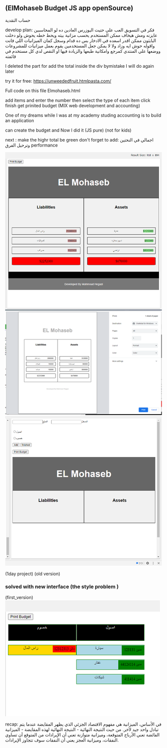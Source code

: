 ## (ElMohaseb Budget JS app openSource)
حساب النقدية

develop plan:
فكر في التسويق العب علي حتيت اليوزرس العادين ده لو المحاسبين عايزنه ومش هيخاف
ممكن المستخدم يحسب مزانية بيته ويحط خطه يحوش ولو دخلت البايثون ممكن اقدر
اسعده في الادخار بس ده قدام 
وسجل كمان الميزانيات اللي فاتت واقوله حوش ايه وزاد ولا لا 
يمكن جعل المستخدمين يقوم بعمل ميزانيات للمشروعات ووضعها علي المنتدي كمرجع
وامكانية طبعها والزيادة فيها او النقص
لدي كل مستخدم في قائمته


I deleted the part for add the total inside the div bymistake I will do again later 

try it for free: https://unweededfruit.htmlpasta.com/

Full code on this file Elmohaseb.html 

add items and enter the number then select the type of each item click finish get prinited budget
    (MIX web development and accounting)

One of my dreams while I was at my academy studing accounting is to build an application

can create the budget  and Now I did it (JS pure) (not for kids)





next :
make the highr total be green
don't forget to add: اجمالي في النحتين وترحيل الفرق
performance 

	
	

	
	


<img src="Elmohaseb1.PNG">
<img src="mohseb2.PNG">
<img src="el_mohaseb0.PNG">

(1day project) (old version)
### solved with new interface (the style problem )
(first_version)
<img src="myappp.PNG">








recap:
في الأساس، الميزانية هي مفهوم الاقتصاد الجزئي الذي يظهر المقايضة عندما يتم تبادل واحد جيد لآخر. من حيث النتيجة النهائية - النتيجة النهائية لهذه المقايضة - الميزانية الفائضة تعني الأرباح المتوقعة، وميزانية متوازنة تعني أن الإيرادات من المتوقع أن تساوي النفقات، وميزانية العجز يعني أن النفقات سوف تتجاوز الإيرادات.
